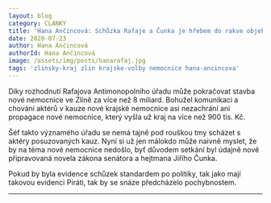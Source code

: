 ```yaml
---
layout: blog
category: CLANKY
title: 'Hana Ančincová: Schůzka Rafaje a Čunka je hřebem do rakve objektivity úřadu, který nezachrání ani výdaje na propagaci nové nemocnice'
date: 2020-07-23
author: Hana Ančincová
authorId: Hana Ančincová
image: /assets/img/posts/hanarafaj.jpg
tags: 'zlinsky-kraj zlin krajske-volby nemocnice hana-ancincova'
---
```


Díky rozhodnutí Rafajova Antimonopolního úřadu může pokračovat stavba nové nemocnice ve Zlíně za více než 8 miliard. Bohužel komunikaci a chování aktérů v kauze nové krajské nemocnice asi nezachrání ani propagace nové nemocnice, který vyšla už kraj na více než 900 tis. Kč. 

Šéf takto významého úřadu se nemá tajně pod rouškou tmy scházet s aktéry posuzovaných kauz. Nyní si už jen málokdo může naivně myslet, že by na téma nové nemocnice nedošlo, byť důvodem setkání byl údajně nově připravovaná novela zákona senátora a hejtmana Jiřího Čunka.

Pokud by byla evidence schůzek standardem po politiky, tak jako mají takovou evidenci Piráti, tak by se snáze předcházelo pochybnostem.

---
